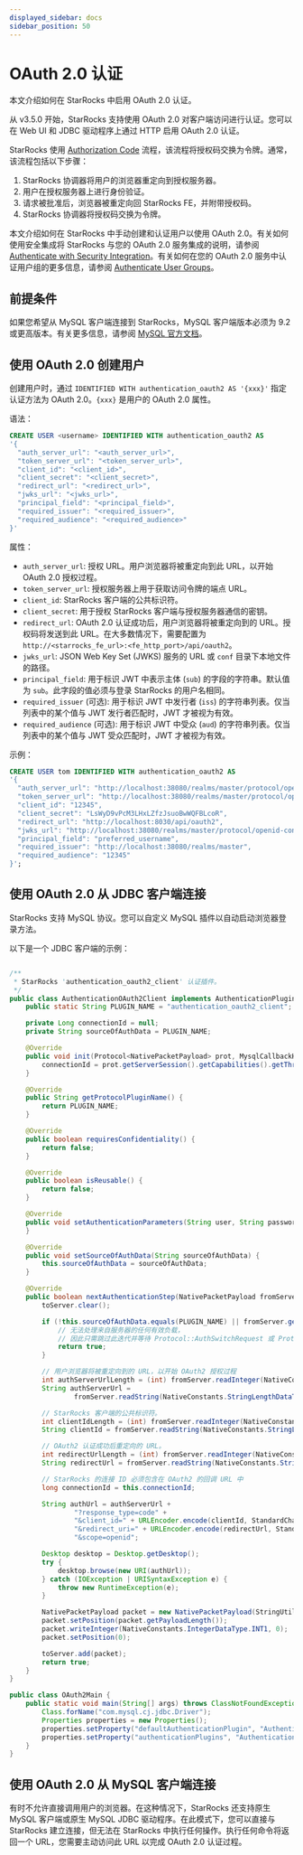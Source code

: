 ```yaml
---
displayed_sidebar: docs
sidebar_position: 50
---
```


# OAuth 2.0 认证

本文介绍如何在 StarRocks 中启用 OAuth 2.0 认证。

从 v3.5.0 开始，StarRocks 支持使用 OAuth 2.0 对客户端访问进行认证。您可以在 Web UI 和 JDBC 驱动程序上通过 HTTP 启用 OAuth 2.0 认证。

StarRocks 使用 [Authorization Code](https://tools.ietf.org/html/rfc6749#section-1.3.1) 流程，该流程将授权码交换为令牌。通常，该流程包括以下步骤：

1. StarRocks 协调器将用户的浏览器重定向到授权服务器。
2. 用户在授权服务器上进行身份验证。
3. 请求被批准后，浏览器被重定向回 StarRocks FE，并附带授权码。
4. StarRocks 协调器将授权码交换为令牌。

本文介绍如何在 StarRocks 中手动创建和认证用户以使用 OAuth 2.0。有关如何使用安全集成将 StarRocks 与您的 OAuth 2.0 服务集成的说明，请参阅 [Authenticate with Security Integration](./security_integration.md)。有关如何在您的 OAuth 2.0 服务中认证用户组的更多信息，请参阅 [Authenticate User Groups](../group_provider.md)。

## 前提条件

如果您希望从 MySQL 客户端连接到 StarRocks，MySQL 客户端版本必须为 9.2 或更高版本。有关更多信息，请参阅 [MySQL 官方文档](https://dev.mysql.com/doc/refman/9.2/en/openid-pluggable-authentication.html)。

## 使用 OAuth 2.0 创建用户

创建用户时，通过 `IDENTIFIED WITH authentication_oauth2 AS '{xxx}'` 指定认证方法为 OAuth 2.0。`{xxx}` 是用户的 OAuth 2.0 属性。

语法：

```SQL
CREATE USER <username> IDENTIFIED WITH authentication_oauth2 AS 
'{
  "auth_server_url": "<auth_server_url>",
  "token_server_url": "<token_server_url>",
  "client_id": "<client_id>",
  "client_secret": "<client_secret>",
  "redirect_url": "<redirect_url>",
  "jwks_url": "<jwks_url>",
  "principal_field": "<principal_field>",
  "required_issuer": "<required_issuer>",
  "required_audience": "<required_audience>"
}'
```

属性：

- `auth_server_url`: 授权 URL。用户浏览器将被重定向到此 URL，以开始 OAuth 2.0 授权过程。
- `token_server_url`: 授权服务器上用于获取访问令牌的端点 URL。
- `client_id`: StarRocks 客户端的公共标识符。
- `client_secret`: 用于授权 StarRocks 客户端与授权服务器通信的密钥。
- `redirect_url`: OAuth 2.0 认证成功后，用户浏览器将被重定向到的 URL。授权码将发送到此 URL。在大多数情况下，需要配置为 `http://<starrocks_fe_url>:<fe_http_port>/api/oauth2`。
- `jwks_url`: JSON Web Key Set (JWKS) 服务的 URL 或 `conf` 目录下本地文件的路径。
- `principal_field`: 用于标识 JWT 中表示主体 (`sub`) 的字段的字符串。默认值为 `sub`。此字段的值必须与登录 StarRocks 的用户名相同。
- `required_issuer` (可选): 用于标识 JWT 中发行者 (`iss`) 的字符串列表。仅当列表中的某个值与 JWT 发行者匹配时，JWT 才被视为有效。
- `required_audience` (可选): 用于标识 JWT 中受众 (`aud`) 的字符串列表。仅当列表中的某个值与 JWT 受众匹配时，JWT 才被视为有效。

示例：

```SQL
CREATE USER tom IDENTIFIED WITH authentication_oauth2 AS 
'{
  "auth_server_url": "http://localhost:38080/realms/master/protocol/openid-connect/auth",
  "token_server_url": "http://localhost:38080/realms/master/protocol/openid-connect/token",
  "client_id": "12345",
  "client_secret": "LsWyD9vPcM3LHxLZfzJsuoBwWQFBLcoR",
  "redirect_url": "http://localhost:8030/api/oauth2",
  "jwks_url": "http://localhost:38080/realms/master/protocol/openid-connect/certs",
  "principal_field": "preferred_username",
  "required_issuer": "http://localhost:38080/realms/master",
  "required_audience": "12345"
}';
```

## 使用 OAuth 2.0 从 JDBC 客户端连接

StarRocks 支持 MySQL 协议。您可以自定义 MySQL 插件以自动启动浏览器登录方法。

以下是一个 JDBC 客户端的示例：

```Java

/**
 * StarRocks 'authentication_oauth2_client' 认证插件。
 */
public class AuthenticationOAuth2Client implements AuthenticationPlugin<NativePacketPayload> {
    public static String PLUGIN_NAME = "authentication_oauth2_client";

    private Long connectionId = null;
    private String sourceOfAuthData = PLUGIN_NAME;

    @Override
    public void init(Protocol<NativePacketPayload> prot, MysqlCallbackHandler cbh) {
        connectionId = prot.getServerSession().getCapabilities().getThreadId();
    }

    @Override
    public String getProtocolPluginName() {
        return PLUGIN_NAME;
    }

    @Override
    public boolean requiresConfidentiality() {
        return false;
    }

    @Override
    public boolean isReusable() {
        return false;
    }

    @Override
    public void setAuthenticationParameters(String user, String password) {
    }

    @Override
    public void setSourceOfAuthData(String sourceOfAuthData) {
        this.sourceOfAuthData = sourceOfAuthData;
    }

    @Override
    public boolean nextAuthenticationStep(NativePacketPayload fromServer, List<NativePacketPayload> toServer) {
        toServer.clear();

        if (!this.sourceOfAuthData.equals(PLUGIN_NAME) || fromServer.getPayloadLength() == 0) {
            // 无法处理来自服务器的任何有效负载，
            // 因此只需跳过此迭代并等待 Protocol::AuthSwitchRequest 或 Protocol::AuthNextFactor。
            return true;
        }

        // 用户浏览器将被重定向到的 URL，以开始 OAuth2 授权过程
        int authServerUrlLength = (int) fromServer.readInteger(NativeConstants.IntegerDataType.INT2);
        String authServerUrl =
                fromServer.readString(NativeConstants.StringLengthDataType.STRING_VAR, "ASCII", authServerUrlLength);

        // StarRocks 客户端的公共标识符。
        int clientIdLength = (int) fromServer.readInteger(NativeConstants.IntegerDataType.INT2);
        String clientId = fromServer.readString(NativeConstants.StringLengthDataType.STRING_VAR, "ASCII", clientIdLength);

        // OAuth2 认证成功后重定向的 URL。
        int redirectUrlLength = (int) fromServer.readInteger(NativeConstants.IntegerDataType.INT2);
        String redirectUrl = fromServer.readString(NativeConstants.StringLengthDataType.STRING_VAR, "ASCII", redirectUrlLength);

        // StarRocks 的连接 ID 必须包含在 OAuth2 的回调 URL 中
        long connectionId = this.connectionId;

        String authUrl = authServerUrl +
                "?response_type=code" +
                "&client_id=" + URLEncoder.encode(clientId, StandardCharsets.UTF_8) +
                "&redirect_uri=" + URLEncoder.encode(redirectUrl, StandardCharsets.UTF_8) + "?connectionId=" + connectionId +
                "&scope=openid";

        Desktop desktop = Desktop.getDesktop();
        try {
            desktop.browse(new URI(authUrl));
        } catch (IOException | URISyntaxException e) {
            throw new RuntimeException(e);
        }

        NativePacketPayload packet = new NativePacketPayload(StringUtils.getBytes(""));
        packet.setPosition(packet.getPayloadLength());
        packet.writeInteger(NativeConstants.IntegerDataType.INT1, 0);
        packet.setPosition(0);

        toServer.add(packet);
        return true;
    }
}

public class OAuth2Main {
    public static void main(String[] args) throws ClassNotFoundException {
        Class.forName("com.mysql.cj.jdbc.Driver");
        Properties properties = new Properties();
        properties.setProperty("defaultAuthenticationPlugin", "AuthenticationOAuth2Client");
        properties.setProperty("authenticationPlugins", "AuthenticationOAuth2Client");
    }
}
```

## 使用 OAuth 2.0 从 MySQL 客户端连接

有时不允许直接调用用户的浏览器。在这种情况下，StarRocks 还支持原生 MySQL 客户端或原生 MySQL JDBC 驱动程序。在此模式下，您可以直接与 StarRocks 建立连接，但无法在 StarRocks 中执行任何操作。执行任何命令将返回一个 URL，您需要主动访问此 URL 以完成 OAuth 2.0 认证过程。
